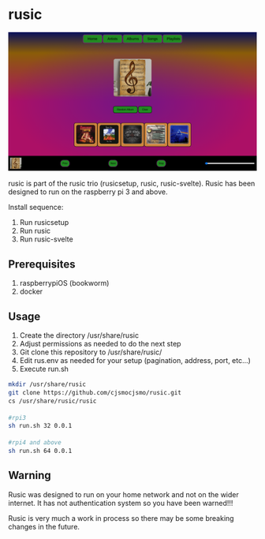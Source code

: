 # rusic

![Project Screenshot](screenshot.png "width=400px")

rusic is part of the rusic trio (rusicsetup, rusic, rusic-svelte).
Rusic has been designed to run on the raspberry pi 3 and above.

Install sequence:

1. Run rusicsetup
2. Run rusic
3. Run rusic-svelte

## Prerequisites

1. raspberrypiOS (bookworm)
2. docker

## Usage

1. Create the directory /usr/share/rusic
2. Adjust permissions as needed to do the next step
3. Git clone this repository to /usr/share/rusic/
4. Edit rus.env as needed for your setup (pagination, address, port, etc...)
5. Execute run.sh

```bash
mkdir /usr/share/rusic
git clone https://github.com/cjsmocjsmo/rusic.git
cs /usr/share/rusic/rusic

#rpi3
sh run.sh 32 0.0.1

#rpi4 and above
sh run.sh 64 0.0.1

```

## Warning

Rusic was designed to run on your home network and not on the wider internet.  It has not authentication system so you have been warned!!!

Rusic is very much a work in process so there may be some breaking changes in the future.
